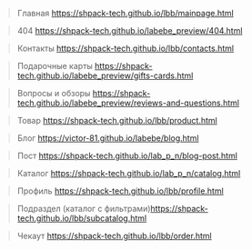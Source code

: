 
>Главная https://shpack-tech.github.io/lbb/mainpage.html

>404 https://shpack-tech.github.io/labebe_preview/404.html

>Контакты https://shpack-tech.github.io/lbb/contacts.html

>Подарочные карты https://shpack-tech.github.io/labebe_preview/gifts-cards.html

>Вопросы и обзоры https://shpack-tech.github.io/labebe_preview/reviews-and-questions.html

>Товар https://shpack-tech.github.io/lbb/product.html

>Блог https://victor-81.github.io/labebe/blog.html

>Пост https://shpack-tech.github.io/lab_p_n/blog-post.html

>Каталог https://shpack-tech.github.io/lab_p_n/catalog.html

>Профиль https://shpack-tech.github.io/lbb/profile.html

>Подраздел (каталог с фильтрами)https://shpack-tech.github.io/lbb/subcatalog.html

>Чекаут https://shpack-tech.github.io/lbb/order.html
